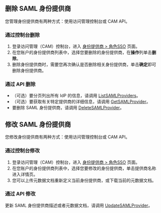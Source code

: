 ## 删除 SAML 身份提供商

您管理身份提供商有两种方式：使用访问管理控制台或 CAM API。

### 通过控制台删除

1. 登录访问管理（CAM）控制台，进入 [身份提供商 > 角色SSO](https://console.cloud.tencent.com/cam/idp) 页面。
2. 在您账户的身份提供商列表中，选择您要删除的身份提供商，在**操作**列单击**删除**。
3. 删除身份提供商时，需要您再次确认是否删除相关身份提供商，单击**确定**即可删除身份提供商。

### 通过 API 删除

- （可选）要分页列出所有 IdP 的信息，请调用 [ListSAMLProviders](https://cloud.tencent.com/document/product/598/34564)。
- （可选）要获取有关特定提供商的详细信息，请调用 [GetSAMLProvider](https://cloud.tencent.com/document/product/598/34565)。
- 要删除 SAML 身份提供商，请调用 [DeleteSAMLProvider](https://cloud.tencent.com/document/product/598/34566)。

## 修改 SAML 身份提供商

您修改身份提供商有两种方式：使用访问管理控制台或 CAM API。

### 通过控制台修改

1. 登录访问管理（CAM）控制台，进入 [身份提供商 > 角色SSO](https://console.cloud.tencent.com/cam/idp) 页面。
2. 在您账户的身份提供商列表中，选择您要修改的身份提供商，单击提供商名称进入详情页。
3. 您可以上传元数据文档重新定义当前身份提供商，或下载当前的元数据文档。

### 通过 API 修改

更新 SAML 身份提供商描述或者元数据文档，请调用 [UpdateSAMLProvider](https://cloud.tencent.com/document/product/598/34563)。
